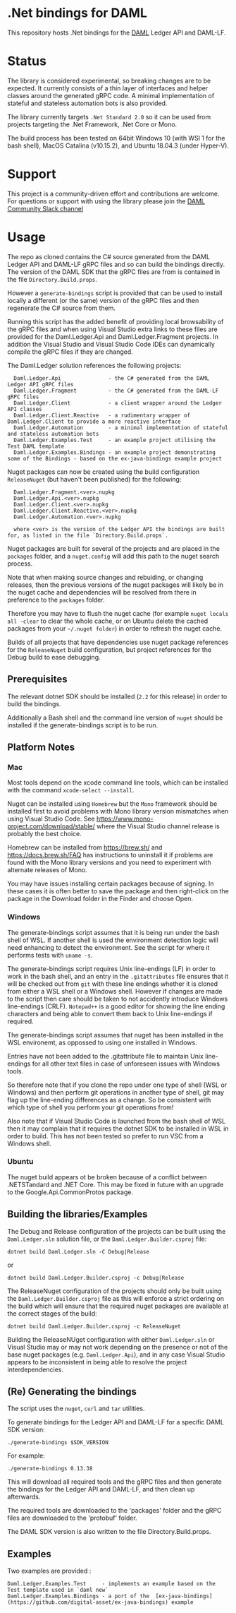 ﻿# .Net bindings for DAML

This repository hosts .Net bindings for the [DAML](https://www.daml.com) Ledger API and DAML-LF.

# Status

The library is considered experimental, so breaking changes are to be expected. It currently consists of a thin layer of interfaces and helper classes around the generated gRPC code. A minimal implementation of stateful and stateless automation bots is also provided.

The library currently targets `.Net Standard 2.0` so it can be used from projects targeting the .Net Framework, .Net Core or Mono.

The build process has been tested on 64bit Windows 10 (with WSl 1 for the bash shell), MacOS Catalina (v10.15.2), and Ubuntu 18.04.3 (under Hyper-V).

# Support

This project is a community-driven effort and contributions are welcome. For questions or support with using the library please join the [DAML Community Slack channel](https://damldriven.slack.com/)

# Usage

The repo as cloned contains the C# source generated from the DAML Ledger API and DAML-LF gRPC files and so can build the bindings directly. The version of the DAML SDK that the gRPC files are from is contained in the file `Directory.Build.props`.

However a `generate-bindings` script is provided that can be used to install locally a different (or the same) version of the gRPC files and then regenerate the C# source from them.

Running this script has the added benefit of providing local browsability of the gRPC files and when using Visual Studio extra links to these files are provided for the Daml.Ledger.Api and Daml.Ledger.Fragment projects. In addition the
Visual Studio and Visual Studio Code IDEs can dynamically compile the gRPC files if they are changed.

The Daml.Ledger solution references the following projects:
```
  Daml.Ledger.Api               - the C# generated from the DAML Ledger API gRPC files
  Daml.Ledger.Fragment          - the C# generated from the DAML-LF gRPC files
  Daml.Ledger.Client            - a client wrapper around the Ledger API classes
  Daml.Ledger.Client.Reactive   - a rudimentary wrapper of Daml.Ledger.Client to provide a more reactive interface
  Daml.Ledger.Automation        - a minimal implementation of stateful and stateless automation bots
  Daml.Ledger.Examples.Test     - an example project utilising the Test DAML template
  Daml.Ledger.Examples.Bindings - an example project demonstrating some of the Bindings - based on the ex-java-bindings example project
```

Nuget packages can now be created using the build configuration `ReleaseNuget` (but haven't been published) for the following:
```
  Daml.Ledger.Fragment.<ver>.nupkg
  Daml.Ledger.Api.<ver>.nupkg 
  Daml.Ledger.Client.<ver>.nupkg
  Daml.Ledger.Client.Reactive.<ver>.nupkg
  Daml.Ledger.Automation.<ver>.nupkg

  where <ver> is the version of the Ledger API the bindings are built for, as listed in the file `Directory.Build.props`.
```
Nuget packages are built for several of the projects and are placed in the `packages` folder, and a `nuget.config` will add this path to the nuget search process.

Note that when making source changes and rebuiding, or changing releases, then the previous versions of the nuget packages will likely be in the nuget cache and dependencies 
will be resolved from there in preference to the `packages` folder. 

Therefore you may have to flush the nuget cache (for example `nuget locals all -clear` to clear the whole cache, or on Ubuntu delete the cached packages from your `~/.nuget folder`) in order to refresh the nuget cache.  

Builds of all projects that have dependencies use nuget package references for the `ReleaseNuget` build configuration, but project references for the Debug build to ease debugging.

## Prerequisites

The relevant dotnet SDK should be installed (`2.2` for this release) in order to build the bindings.

Additionally a Bash shell and the command line version of `nuget` should be installed if the generate-bindings script is to be run.

## Platform Notes

### Mac

Most tools depend on the xcode command line tools, which can be installed with the command `xcode-select --install`.

Nuget can be installed using `Homebrew` but the `Mono` framework should be installed first to avoid problems with Mono library version mismatches when using
Visual Studio Code. See https://www.mono-project.com/download/stable/ where the Visual Studio channel release is probably the best choice.

Homebrew can be installed from https://brew.sh/ and https://docs.brew.sh/FAQ has instructions to uninstall it if problems are found with the Mono library versions
and you need to experiment with alternate releases of Mono.

You may have issues installing certain packages because of signing. In these cases it is often better to save the package and then right-click on the package in
the Download folder in the Finder and choose Open.

### Windows

The generate-bindings script assumes that it is being run under the bash shell of WSL. If another shell is used the environment detection logic will need
enhancing to detect the environment. See the script for where it performs tests with `uname -s`.

The generate-bindings script requires Unix line-endings (LF) in order to work in the bash shell, and an entry in the `.gitattributes` file ensures that
it will be checked out from `git` with these line endings whether it is cloned from either a WSL shell or a Windows shell. However if changes are made to the script then
care should be taken to not accidently introduce Windows line-endings (CRLF). `Notepad++` is a good editor for showing the line ending characters and being able to
convert them back to Unix line-endings if required.

The generate-bindings script assumes that nuget has been installed in the WSL environemt, as oppossed to using one installed in Windows.

Entries have not been added to the .gitattribute file to  maintain Unix line-endings for all other text files in case of unforeseen issues with Windows tools.

So therefore note that if you clone the repo under one type of shell (WSL or Windows) and then perform git operations in another type of shell, git may flag
up the line-ending differences as a change. So be consistent with which type of shell you perform your git operations from!

Also note that if Visual Studio Code is launched from the bash shell of WSL then it may complain that it requires the dotnet SDK to be installed in WSL in
order to build. This has not been tested so prefer to run VSC from a Windows shell.

### Ubuntu

The nuget build appears ot be broken because of a conflict between .NETSTandard and .NET Core. This may be fixed in future with an upgrade to the Google.Api.CommonProtos package. 

## Building the libraries/Examples

The Debug and Release configuration of the projects can be built using the `Daml.Ledger.sln` solution file, or the `Daml.Ledger.Builder.csproj` file:
```
dotnet build Daml.Ledger.sln -C Debug|Release
```
or 
```
dotnet build Daml.Ledger.Builder.csproj -c Debug|Release
```
The ReleaseNuget configuration of the projects should only be built using the `Daml.Ledger.Builder.csproj` file as this will enforce a strict ordering on the build which will ensure that the required nuget packages are available at the correct stages of the build:
```
dotnet build Daml.Ledger.Builder.csproj -c ReleaseNuget
```
Building the ReleaseNUget configuration with either `Daml.Ledger.sln` or Visual Studio may or may not work depending on the presence or not of the base nuget packages (e.g. `Daml.Ledger.Api`), and in any case Visual Studio appears to be inconsistent in being able to resolve 
the project interdependencies.

## (Re) Generating the bindings

The script uses the `nuget`, `curl` and `tar` utilities.

To generate bindings for the Ledger API and DAML-LF for a specific DAML SDK version:
```
./generate-bindings $SDK_VERSION
```

For example:
```
./generate-bindings 0.13.38
```

This will download all required tools and the gRPC files and then generate the bindings for the Ledger API and DAML-LF, and then clean up afterwards.

The required tools are downloaded to the 'packages' folder and the gRPC files are downloaded to the 'protobuf' folder.

The DAML SDK version is also written to the file Directory.Build.props.

## Examples

Two examples are provided :
```
Daml.Ledger.Examples.Test     - implements an example based on the Test template used in `daml new`
Daml.Ledger.Examples.Bindings - a port of the  [ex-java-bindings](https://github.com/digital-asset/ex-java-bindings) example
